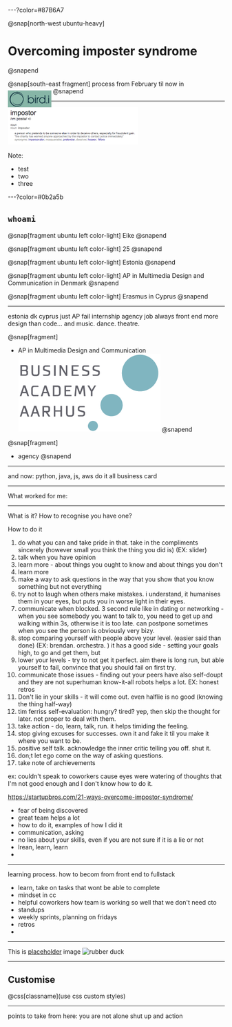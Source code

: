 ---?color=#87B6A7

@snap[north-west ubuntu-heavy]
# Overcoming imposter syndrome
@snapend


@snap[south-east fragment]
process from February til now in <img src="assets/img/birdi_logo_2.png" style="max-width: 20%; margin-bottom: -2rem;">
@snapend

---

<img src="assets/img/imposter_definition_2.png" style="max-width: 60%;">

Note:
- test
- two 
- three

---?color=#0b2a5b

## ```whoami```

@snap[fragment ubuntu left color-light]
Eike
@snapend


@snap[fragment ubuntu left color-light]
25
@snapend


@snap[fragment ubuntu left color-light]
Estonia
@snapend


@snap[fragment ubuntu left color-light]
AP in Multimedia Design and Communication in Denmark
@snapend


@snap[fragment ubuntu left color-light]
Erasmus in Cyprus
@snapend

---

estonia
dk
cyprus
just AP
fail internship
agency job
always front end
more design than code...
and music. dance. theatre.

@snap[fragment]
-  AP in Multimedia Design and Communication ![definition](assets/img/business-academy-aarhus-logo.png)
@snapend

@snap[fragment]
-  agency 
@snapend

---

and now: 
python, java, js, aws
do it all
business card

---
 What worked for me:


---
What is it? How to recognise you have one?

How to do it
1. do what you can and take pride in that. take in the compliments sincerely (however small you think the thing you did is) (EX: slider)
2. talk when you have opinion
3. learn more - about things you ought to know and about things you don't
4. learn more
5. make a way to ask questions in the way that you show that you know something but not everything
6. try not to laugh when others make mistakes. i understand, it humanises them in your eyes, but puts you in worse light in their eyes.
7. communicate when blocked. 3 second rule like in dating or networking - when you see somebody you want to talk to, you need to get up and walking within 3s, otherwise it is too late. can postpone sometimes when you see the person is obviously very bizy.
8. stop comparing yourself with people above your level. (easier said than done) (EX: brendan. orchestra. )
it has a good side - setting your goals high, to go and get them, but
9. lower your levels - try to not get it perfect. aim there is long run, but able yourself to fail, convince that you should fail on first try.
10. communicate those issues  - finding out your peers have also self-doupt and they are not superhuman know-it-all robots helps a lot. EX: honest retros
11. Don't lie in your skills - it will come out. even halflie is no good (knowing the thing half-way)
12. tim ferriss self-evaluation: hungry? tired? yep, then skip the thought for later. not proper to deal with them.
13. take action - do, learn, talk, run. it helps timiding the feeling.
14. stop giving excuses for successes. own it and fake it til you make it where you want to be.
15. positive self talk. acknowledge the inner critic telling you off. shut it.
16. don;t let ego come on the way of asking questions.
17. take note of archievements

ex: couldn't speak to coworkers cause eyes were watering of thoughts that I'm not good enough and I don't know how to do it.

https://startupbros.com/21-ways-overcome-impostor-syndrome/

- fear of being discovered
- great team helps a lot
- how to do it, examples of how I did it
- communication, asking
- no lies about your skills, even if you are not sure if it is a lie or not
- lrean, learn, learn
-

---

learning process. how to becom from front end to fullstack
- learn, take on tasks that wont be able to complete
- mindset in cc
- helpful coworkers
how team is working so well that we don't need cto
- standups
- weekly sprints, planning on fridays
-  retros
-






---
This is [placeholder](www.neti.ee) image
![rubber duck](http://static1.squarespace.com/static/59698a7d29687fd47a2a7c52/599a429f6f4ca3396036a91c/5a481293651f3e3ce82796bd/1516496654222/?format=1500w)

---
## Customise

@css[classname](use css custom styles)



---

points to take from here:
you are not alone
shut up and action